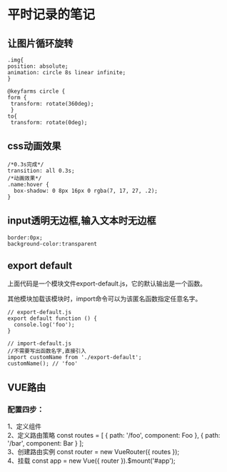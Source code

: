 # 平时记录的笔记
## 让图片循环旋转
```
.img{
position: absolute;
animation: circle 8s linear infinite;
}  

@keyfarms circle {
form {
 transform: rotate(360deg);
 }
to{
 transform: rotate(0deg);
 ```
## css动画效果
```
/*0.3s完成*/
transition: all 0.3s; 
/*动画效果*/
.name:hover {
  box-shadow: 0 8px 16px 0 rgba(7, 17, 27, .2);
}
```
## input透明无边框,输入文本时无边框
```
border:0px;
background-color:transparent
```
## export default
上面代码是一个模块文件export-default.js，它的默认输出是一个函数。

其他模块加载该模块时，import命令可以为该匿名函数指定任意名字。
```
// export-default.js
export default function () {
  console.log('foo');
}

// import-default.js
//不需要写出函数名字,直接引入
import customName from './export-default';
customName(); // 'foo'
```
## VUE路由
### 配置四步：  
1、定义组件  
2、定义路由策略
const routes = [
  { path: '/foo', component: Foo },
  { path: '/bar', component: Bar }
];  
3、创建路由实例
    const router = new VueRouter({
      routes
    });  
 4、挂载
    const app = new Vue({
      router
    }).$mount('#app');
